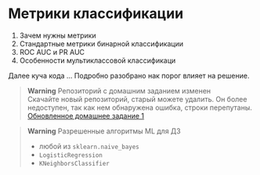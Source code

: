 # Метрики классификации

1. Зачем нужны метрики
2. Стандартные метрики бинарной классификации
3. ROC AUC и PR AUC
4. Особенности мультиклассовой классификаци

Далее куча кода ... Подробно разобрано нак порог влияет на решение.

>**Warning** Репозиторий с домашним заданием изменен<br> 
>Cкачайте новый репозиторий, старый можете удалить. Он более недоступен, так как нем обнаружена ошибка, строки перепутаны.<br>
>[Обновленное домашнее задание 1](https://classroom.github.com/a/q71dzdCQ)

>**Warning** Разрешенные алгоритмы ML для ДЗ<br>
> - любой из `sklearn.naive_bayes`
> - `LogisticRegression`
> - `KNeighborsClassifier` 
